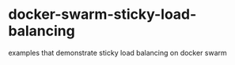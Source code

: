 # docker-swarm-sticky-load-balancing
examples that demonstrate sticky load balancing on docker swarm
